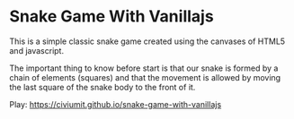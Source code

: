 # Snake Game With Vanillajs

This is a simple classic snake game created using the canvases of HTML5 and javascript.

The important thing to know before start is that our snake is formed by a chain of elements (squares) and that the movement is allowed by moving the last square of the snake body to the front of it.

Play: 
https://civiumit.github.io/snake-game-with-vanillajs

